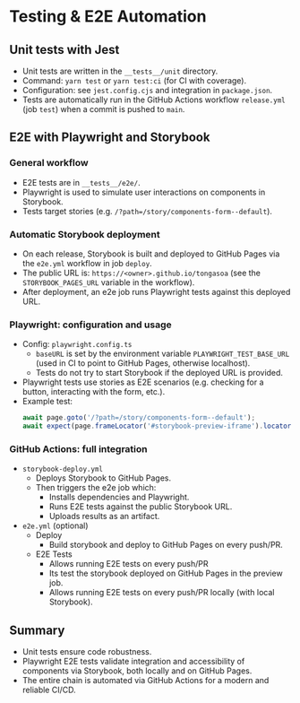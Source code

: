 # Testing & E2E Automation

## Unit tests with Jest

- Unit tests are written in the `__tests__/unit` directory.
- Command: `yarn test` or `yarn test:ci` (for CI with coverage).
- Configuration: see `jest.config.cjs` and integration in `package.json`.
- Tests are automatically run in the GitHub Actions workflow `release.yml` (job `test`) when a commit is pushed to `main`.

## E2E with Playwright and Storybook

### General workflow
- E2E tests are in `__tests__/e2e/`.
- Playwright is used to simulate user interactions on components in Storybook.
- Tests target stories (e.g. `/?path=/story/components-form--default`).

### Automatic Storybook deployment
- On each release, Storybook is built and deployed to GitHub Pages via the `e2e.yml` workflow in job `deploy`.
- The public URL is: `https://<owner>.github.io/tongasoa` (see the `STORYBOOK_PAGES_URL` variable in the workflow).
- After deployment, an e2e job runs Playwright tests against this deployed URL.

### Playwright: configuration and usage
- Config: `playwright.config.ts`
  - `baseURL` is set by the environment variable `PLAYWRIGHT_TEST_BASE_URL` (used in CI to point to GitHub Pages, otherwise localhost).
  - Tests do not try to start Storybook if the deployed URL is provided.
- Playwright tests use stories as E2E scenarios (e.g. checking for a button, interacting with the form, etc.).
- Example test:
  ```ts
  await page.goto('/?path=/story/components-form--default');
  await expect(page.frameLocator('#storybook-preview-iframe').locator('[data-testid="open-form-button"]')).toBeVisible();
  ```

### GitHub Actions: full integration
- `storybook-deploy.yml`
  - Deploys Storybook to GitHub Pages.
  - Then triggers the e2e job which:
    - Installs dependencies and Playwright.
    - Runs E2E tests against the public Storybook URL.
    - Uploads results as an artifact.
- `e2e.yml` (optional)
  - Deploy
    - Build storybook and deploy to GitHub Pages on every push/PR.
  - E2E Tests
    - Allows running E2E tests on every push/PR
    - Its test the storybook deployed on GitHub Pages in the preview job.
    - Allows running E2E tests on every push/PR locally (with local Storybook).

## Summary
- Unit tests ensure code robustness.
- Playwright E2E tests validate integration and accessibility of components via Storybook, both locally and on GitHub Pages.
- The entire chain is automated via GitHub Actions for a modern and reliable CI/CD.
